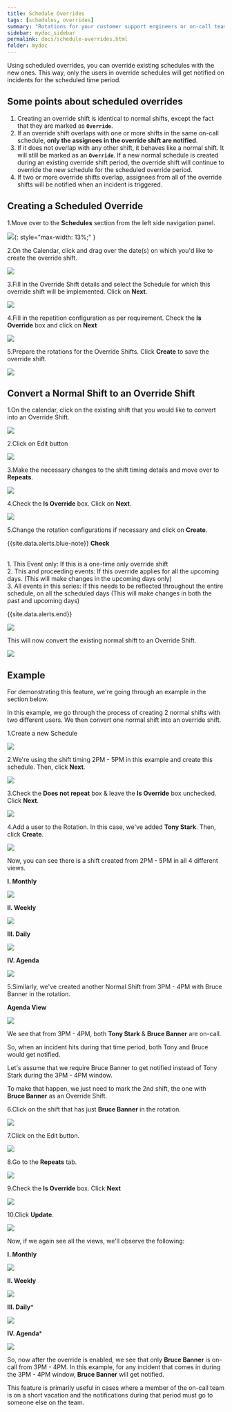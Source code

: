 ```yaml
---
title: Schedule Overrides
tags: [schedules, overrides]
summary: "Rotations for your customer support engineers or on-call teams"
sidebar: mydoc_sidebar
permalink: docs/schedule-overrides.html
folder: mydoc
---
```


Using scheduled overrides, you can override existing schedules with the new ones. This way, only the users in override schedules will get notified on incidents for the scheduled time period.

## Some points about scheduled overrides
1. Creating an override shift is identical to normal shifts, except the fact that they are marked as **`Override`**.
2. If an override shift overlaps with one or more shifts in the same on-call schedule, **only the assignees in the override shift are notified**.
3. If it does not overlap with any other shift, it behaves like a normal shift. It will still be marked as an **`Override`**. If a new normal schedule is created during an existing override shift period, the override shift will continue to override the new schedule for the scheduled override period.  
4. If two or more override shifts overlap, assignees from all of the override shifts will be notified when an incident is triggered.

## Creating a Scheduled Override

1.Move over to the **Schedules** section from the left side navigation panel. 

![](images/schedule_overrides_1.png){: style="max-width: 13%;" }

2.On the Calendar, click and drag over the date(s) on which you'd like to create the override shift. 

![](images/schedule_overrides_2.png)

3.Fill in the Override Shift details and select the Schedule for which this override shift will be implemented. Click on **Next**. 

![](images/schedule_overrides_3.png)

4.Fill in the repetition configuration as per requirement. Check the **Is Override** box and click on **Next**

![](images/schedule_overrides_4.png)

5.Prepare the rotations for the Override Shifts. Click **Create** to save the override shift. 

![](images/schedule_overrides_5.png)

##  Convert a Normal Shift to an Override Shift 

1.On the calendar, click on the existing shift that you would like to convert into an Override Shift. 

![](images/schedule_overrides_6.png)

2.Click on Edit button

![](images/schedule_overrides_7.png)

3.Make the necessary changes to the shift timing details and move over to **Repeats**. 

![](images/schedule_overrides_8.png)

4.Check the **Is Override** box. Click on **Next**. 

![](images/schedule_overrides_9.png)

5.Change the rotation configurations if necessary and click on **Create**. 

{{site.data.alerts.blue-note}}
<b>Check</b>
<br/><br/><p>1. This Event only: If this is a one-time only override shift <br/>
2. This and proceeding events: If this override applies for all the upcoming days. (This will make changes in the upcoming days only)<br/>
3. All events in this series: If this needs to be reflected throughout the entire schedule, on all the scheduled days (This will make changes in both the past and upcoming days)</p>
{{site.data.alerts.end}}

![](images/schedule_overrides_10.png)

This will now convert the existing normal shift to an Override Shift. 

![](images/schedule_overrides_11.png)

## Example 

For demonstrating this feature, we're going through an example in the section below. 

In this example, we go through the process of creating 2 normal shifts with two different users. We then convert one normal shift into an override shift. 

1.Create a new Schedule

![](images/schedule_overrides_12.png)

2.We're using the shift timing 2PM - 5PM in this example and create this schedule. Then, click **Next**.

![](images/schedule_overrides_13.png)

3.Check the **Does not repeat** box & leave the **Is Override** box unchecked. Click **Next**.

![](images/schedule_overrides_14.png)

4.Add a user to the Rotation. In this case, we've added **Tony Stark**. 
Then, click **Create**.

![](images/schedule_overrides_15.png)

Now, you can see there is a shift created from 2PM - 5PM in all 4 different views.

**I. Monthly**

![](images/schedule_overrides_16.png)

**II. Weekly**

![](images/schedule_overrides_17.png)

**III. Daily**

![](images/schedule_overrides_18.png)

**IV. Agenda**

![](images/schedule_overrides_19.png)

5.Similarly, we've created another Normal Shift from 3PM - 4PM with Bruce Banner in the rotation.

**Agenda View**

![](images/schedule_overrides_20.png)

We see that from 3PM - 4PM, both **Tony Stark** & **Bruce Banner** are on-call.

So, when an incident hits during that time period, both Tony and Bruce would get notified. 

Let's assume that we require Bruce Banner to get notified instead of Tony Stark during the 3PM - 4PM window. 

To make that happen, we just need to mark the 2nd shift, the one with **Bruce Banner** as an Override Shift.

6.Click on the shift that has just **Bruce Banner** in the rotation. 

![](images/schedule_overrides_21.png)

7.Click on the Edit button.

![](images/schedule_overrides_22.png)

8.Go to the **Repeats** tab. 

![](images/schedule_overrides_23.png)

9.Check the **Is Override** box. Click **Next**

![](images/schedule_overrides_24.png)

10.Click **Update**.

![](images/schedule_overrides_25.png)

Now, if we again see all the views, we'll observe the following:

**I. Monthly**

![](images/schedule_overrides_26.png)

**II. Weekly**

![](images/schedule_overrides_27.png)

**III. Daily***

![](images/schedule_overrides_28.png)

**IV. Agenda***

![](images/schedule_overrides_29.png)

So, now after the override is enabled, we see that only **Bruce Banner** is on-call from 3PM - 4PM. In this example, for any incident that comes in during the 3PM - 4PM window, **Bruce Banner** will get notified. 

This feature is primarily useful in cases where a member of the on-call team is on a short vacation and the notifications during that period must go to someone else on the team.